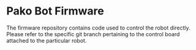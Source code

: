 # Pako Bot Firmware

The firmware repository contains code used to control the robot directly. Please refer to the specific git branch pertaining to the control board attached to the particular robot.


